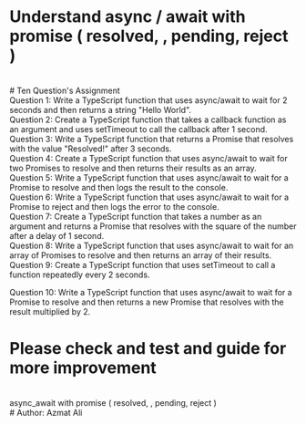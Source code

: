 # Understand async / await with promise ( resolved, , pending, reject )
<br>
# Ten Question's Assignment
<br>
Question 1: Write a TypeScript function that uses async/await to wait for 2 seconds and then returns a string "Hello World".
<br>
Question 2: Create a TypeScript function that takes a callback function as an argument and uses setTimeout to call the callback after 1 second.
<br>
Question 3: Write a TypeScript function that returns a Promise that resolves with the value "Resolved!" after 3 seconds.
<br>
Question 4: Create a TypeScript function that uses async/await to wait for two Promises to resolve and then returns their results as an array.
<br>
Question 5: Write a TypeScript function that uses async/await to wait for a Promise to resolve and then logs the result to the console.
<br>
Question 6: Write a TypeScript function that uses async/await to wait for a Promise to reject and then logs the error to the console.
<br>
Question 7: Create a TypeScript function that takes a number as an argument and returns a Promise that resolves with the square of the number after a delay of 1 second.
<br>
Question 8: Write a TypeScript function that uses async/await to wait for an array of Promises to resolve and then returns an array of their results.
<br>
Question 9: Create a TypeScript function that uses setTimeout to call a function repeatedly every 2 seconds.

Question 10: Write a TypeScript function that uses async/await to wait for a Promise to resolve and then returns a new Promise that resolves with the result multiplied by 2.
<br>
# Please check and test and guide for more improvement
<br>
async_await with promise ( resolved, , pending, reject )
<br>
# Author: Azmat Ali